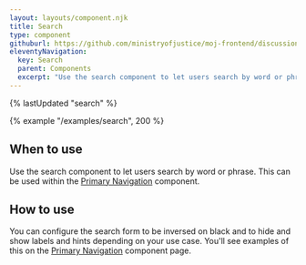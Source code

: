 ```yaml
---
layout: layouts/component.njk
title: Search
type: component
githuburl: https://github.com/ministryofjustice/moj-frontend/discussions/712
eleventyNavigation:
  key: Search
  parent: Components
  excerpt: "Use the search component to let users search by word or phrase."
---
```


{% lastUpdated "search" %}

{% example "/examples/search", 200 %}

## When to use

Use the search component to let users search by word or phrase. This can be used within the [Primary Navigation](../primary-navigation/) component.

## How to use

You can configure the search form to be inversed on black and to hide and show labels and hints depending on your use case. You'll see examples of this on the [Primary Navigation](../primary-navigation) component page.
